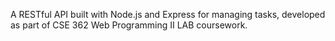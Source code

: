A RESTful API built with Node.js and Express for managing tasks, developed as part of CSE 362 Web Programming II LAB coursework.
